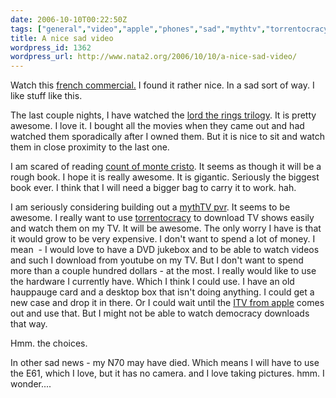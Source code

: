 ```yaml
---
date: 2006-10-10T00:22:50Z
tags: ["general","video","apple","phones","sad","mythtv","torrentocracy"]
title: A nice sad video
wordpress_id: 1362
wordpress_url: http://www.nata2.org/2006/10/10/a-nice-sad-video/
---
```


<p>Watch this <a href="http://www.dailymotion.com/video/xa3ud_limage-parfaite">french commercial.</a> I found it rather nice. In a sad sort of way. I like stuff like this. </p> <p>The last couple nights, I have watched the <a href="http://www.lordoftherings.net/">lord the rings trilogy</a>. It is pretty awesome. I love it. I bought all the movies when they came out and had watched them sporadically after I owned them. But it is nice to sit and watch them in close proximity to the last one. </p> <p>I am scared of reading <a href="http://books.google.com/books?q=count+of+monte+cristo%20&amp;spell=1&amp;oi=spell">count of monte cristo</a>. It seems as though it will be a rough book. I hope it is really awesome. It is gigantic. Seriously the biggest book ever. I think that I will need a bigger bag to carry it to work. hah. </p> <p>I am seriously considering building out a <a href="http://www.mythtv.org/">mythTV pvr</a>. It seems to be awesome. I really want to use <a href="http://torrentocracy.com/blog/">torrentocracy</a> to download TV shows easily and watch them on my TV. It will be awesome. The only worry I have is that it would grow to be very expensive. I don't want to spend a lot of money. I mean&nbsp; - I would love to have a DVD jukebox and to be able to watch videos and such I download from youtube on my TV. But I don't want to spend more than a couple hundred dollars - at the most. I really would like to use the hardware I currently have. Which I think I could use. I have an old hauppauge card and a desktop box that isn't doing anything. I could get a new case and drop it in there. Or I could wait until the <a href="http://www.engadget.com/2006/09/12/hands-on-with-the-apple-itv-prototype/">ITV from apple</a> comes out and use that. But I might not be able to watch democracy downloads that way. </p> <p>Hmm. the choices. </p> <p>In other sad news - my N70 may have died. Which means I will have to use the E61, which I love, but it has no camera. and I love taking pictures. hmm. I wonder.... </p>
